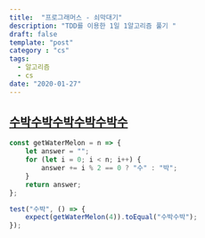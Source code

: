 ```yaml
---
title:  "프로그래머스 - 쇠막대기"
description: "TDD를 이용한 1일 1알고리즘 풀기 "
draft: false
template: "post"
category : "cs" 
tags:
  - 알고리즘
  - cs
date: "2020-01-27"
---
```

## [수박수박수박수박수박수](https://programmers.co.kr/learn/courses/30/lessons/12922)

```js
const getWaterMelon = n => {
    let answer = "";
    for (let i = 0; i < n; i++) {
        answer += i % 2 == 0 ? "수" : "박";
    }
    return answer;
};

test("수박", () => {
    expect(getWaterMelon(4)).toEqual("수박수박");
});
```
